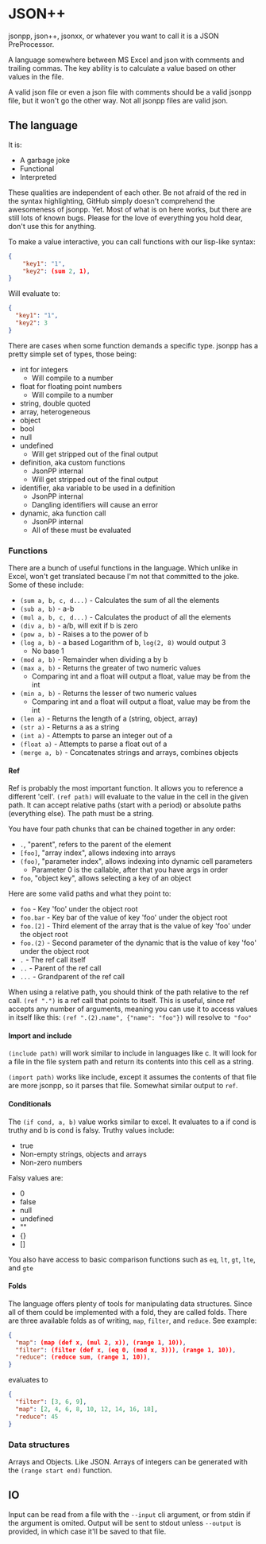 # JSON++

jsonpp, json++, jsonxx, or whatever you want to call it is a JSON PreProcessor.

A language somewhere between MS Excel and json with comments and trailing
commas. The key ability is to calculate a value based on other values in the
file.

A valid json file or even a json file with comments should be a valid jsonpp
file, but it won't go the other way. Not all jsonpp files are valid json.

## The language

It is:

- A garbage joke
- Functional
- Interpreted

These qualities are independent of each other. Be not afraid of the red in the
syntax highlighting, GitHub simply doesn't comprehend the awesomeness of jsonpp.
Yet. Most of what is on here works, but there are still lots of known bugs.
Please for the love of everything you hold dear, don't use this for anything.

To make a value interactive, you can call functions with our lisp-like syntax:

```json
{
    "key1": "1",
    "key2": (sum 2, 1),
}
```

Will evaluate to:

```json
{
  "key1": "1",
  "key2": 3
}
```

There are cases when some function demands a specific type. jsonpp has a pretty
simple set of types, those being:

- int for integers
  - Will compile to a number
- float for floating point numbers
  - Will compile to a number
- string, double quoted
- array, heterogeneous
- object
- bool
- null
- undefined
  - Will get stripped out of the final output
- definition, aka custom functions
  - JsonPP internal
  - Will get stripped out of the final output
- identifier, aka variable to be used in a definition
  - JsonPP internal
  - Dangling identifiers will cause an error
- dynamic, aka function call
  - JsonPP internal
  - All of these must be evaluated

### Functions

There are a bunch of useful functions in the language. Which unlike in Excel,
won't get translated because I'm not that committed to the joke. Some of these
include:

- `(sum a, b, c, d...)` - Calculates the sum of all the elements
- `(sub a, b)` - a-b
- `(mul a, b, c, d...)` - Calculates the product of all the elements
- `(div a, b)` - a/b, will exit if b is zero
- `(pow a, b)` - Raises a to the power of b
- `(log a, b)` - a based Logarithm of b, `log(2, 8)` would output 3
  - No base 1
- `(mod a, b)` - Remainder when dividing a by b
- `(max a, b)` - Returns the greater of two numeric values
  - Comparing int and a float will output a float, value may be from the int
- `(min a, b)` - Returns the lesser of two numeric values
  - Comparing int and a float will output a float, value may be from the int
- `(len a)` - Returns the length of a (string, object, array)
- `(str a)` - Returns a as a string
- `(int a)` - Attempts to parse an integer out of a
- `(float a)` - Attempts to parse a float out of a
- `(merge a, b)` - Concatenates strings and arrays, combines objects

#### Ref

Ref is probably the most important function. It allows you to reference a
different 'cell'. `(ref path)` will evaluate to the value in the cell in the
given path. It can accept relative paths (start with a period) or absolute paths
(everything else). The path must be a string.

You have four path chunks that can be chained together in any order:

- `.`, "parent", refers to the parent of the element
- `[foo]`, "array index", allows indexing into arrays
- `(foo)`, "parameter index", allows indexing into dynamic cell parameters
  - Parameter 0 is the callable, after that you have args in order
- `foo`, "object key", allows selecting a key of an object

Here are some valid paths and what they point to:

- `foo` - Key 'foo' under the object root
- `foo.bar` - Key bar of the value of key 'foo' under the object root
- `foo.[2]` - Third element of the array that is the value of key 'foo' under the object root
- `foo.(2)` - Second parameter of the dynamic that is the value of key 'foo' under the object root
- `.` - The ref call itself
- `..` - Parent of the ref call
- `...` - Grandparent of the ref call

When using a relative path, you should think of the path relative to the ref
call. `(ref ".")` is a ref call that points to itself. This is useful, since ref
accepts any number of arguments, meaning you can use it to access values in
itself like this: `(ref ".(2).name", {"name": "foo"})` will resolve to` "foo"`

#### Import and include

`(include path)` will work similar to include in languages like c. It will look
for a file in the file system path and return its contents into this cell as a
string.

`(import path)` works like include, except it assumes the contents of that file
are more jsonpp, so it parses that file. Somewhat similar output to `ref`.

#### Conditionals

The `(if cond, a, b)` value works similar to excel. It evaluates to a if cond is
truthy and b is cond is falsy. Truthy values include:

- true
- Non-empty strings, objects and arrays
- Non-zero numbers

Falsy values are:

- 0
- false
- null
- undefined
- ""
- {}
- []

You also have access to basic comparison functions such as `eq`, `lt`, `gt`,
`lte`, and `gte`

#### Folds

The language offers plenty of tools for manipulating data structures. Since all
of them could be implemented with a fold, they are called folds. There are three
available folds as of writing, `map`, `filter`, and `reduce`. See example:

```json
{
  "map": (map (def x, (mul 2, x)), (range 1, 10)),
  "filter": (filter (def x, (eq 0, (mod x, 3))), (range 1, 10)),
  "reduce": (reduce sum, (range 1, 10)),
}
```

evaluates to

```json
{
  "filter": [3, 6, 9],
  "map": [2, 4, 6, 8, 10, 12, 14, 16, 18],
  "reduce": 45
}
```

### Data structures

Arrays and Objects. Like JSON. Arrays of integers can be generated with the
`(range start end)` function.

## IO

Input can be read from a file with the `--input` cli argument, or from stdin if
the argument is omited. Output will be sent to stdout unless `--output` is
provided, in which case it'll be saved to that file.
